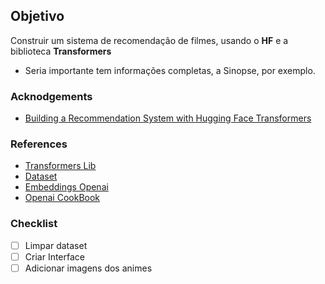 ## Objetivo
Construir um sistema de recomendação de filmes, usando o **HF** e a biblioteca **Transformers**


- Seria importante tem informações completas, a Sinopse, por exemplo.

### Acknodgements
- [Building a Recommendation System with Hugging Face Transformers](https://www.kdnuggets.com/building-a-recommendation-system-with-hugging-face-transformers)

### References
- [Transformers Lib](https://huggingface.co/docs/transformers/en/index)
- [Dataset](https://www.kaggle.com/datasets/CooperUnion/anime-recommendations-database?select=anime.csv)
- [Embeddings Openai](https://platform.openai.com/docs/guides/embeddings)
- [Openai CookBook](https://cookbook.openai.com/)

### Checklist

- [ ] Limpar dataset
- [ ] Criar Interface
- [ ] Adicionar imagens dos animes
